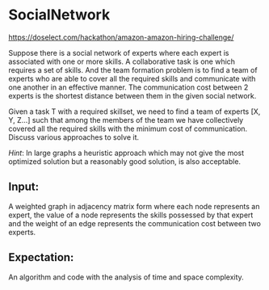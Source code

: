 SocialNetwork
================
https://doselect.com/hackathon/amazon-amazon-hiring-challenge/


Suppose there is a social network of experts where each expert is associated with one or more skills. A collaborative task is one which requires a set of skills. And the team formation problem is to find a team of experts who are able to cover all the required skills and communicate with one another in an effective manner. The communication cost between 2 experts is the shortest distance between them in the given social network.


Given a task T with a required skillset, we need to find a team of experts [X, Y, Z…] such that among the members of the team we have collectively covered all the required skills with the minimum cost of communication. Discuss various approaches to solve it.

*Hint*: In large graphs a heuristic approach which may not give the most optimized solution but a reasonably good solution, is also acceptable.



Input:
-----

A weighted graph in adjacency matrix form where each node represents an expert, the value of a node represents the skills possessed by that expert and the weight of an edge represents the communication cost between two experts.



Expectation:
-------------

An algorithm and code with the analysis of time and space complexity.


